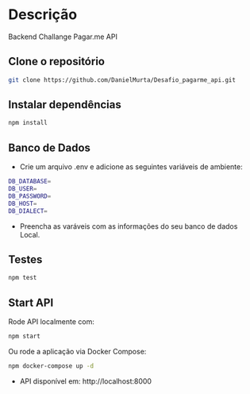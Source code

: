# Descrição

Backend Challange Pagar.me API

## Clone o repositório

```bash
git clone https://github.com/DanielMurta/Desafio_pagarme_api.git
```

## Instalar dependências

```bash
npm install
```

## Banco de Dados

- Crie um arquivo .env e adicione as seguintes variáveis de ambiente:


```bash
DB_DATABASE=
DB_USER=
DB_PASSWORD=
DB_HOST=
DB_DIALECT=
```
- Preencha as varáveis com as informações do seu banco de dados Local.

## Testes

```bash
npm test
```

## Start API

Rode API localmente com:

```bash
npm start
```
Ou rode a aplicação via Docker Compose:


```bash
npm docker-compose up -d
```

- API disponível em: http://localhost:8000









